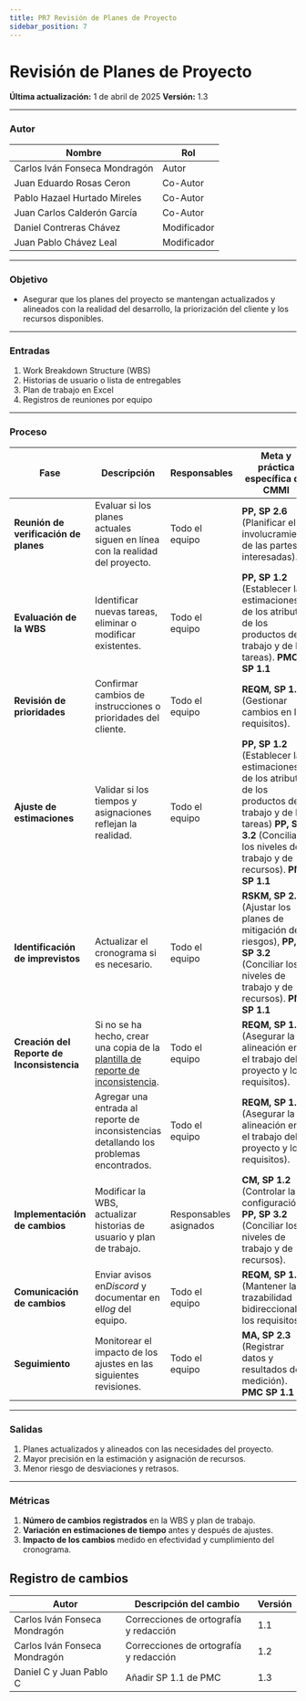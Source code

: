 ```yaml
---
title: PR7 Revisión de Planes de Proyecto
sidebar_position: 7
---
```


# Revisión de Planes de Proyecto

**Última actualización:** 1 de abril de 2025
**Versión:** 1.3

---

### Autor

| Nombre                        | Rol      |
| ----------------------------- | -------- |
| Carlos Iván Fonseca Mondragón | Autor    |
| Juan Eduardo Rosas Ceron      | Co-Autor |
| Pablo Hazael Hurtado Mireles  | Co-Autor |
| Juan Carlos Calderón García   | Co-Autor |
| Daniel Contreras Chávez       | Modificador |
| Juan Pablo Chávez Leal        | Modificador |

---

### Objetivo

- Asegurar que los planes del proyecto se mantengan actualizados y alineados con la realidad del desarrollo, la priorización del cliente y los recursos disponibles.

---

### Entradas

1. Work Breakdown Structure (WBS)
2. Historias de usuario o lista de entregables
3. Plan de trabajo en Excel
4. Registros de reuniones por equipo

---

### Proceso

| Fase                                       | Descripción                                                                                                                                                                     | Responsables           | Meta y práctica específica del CMMI                                                                                                                                        |
| ------------------------------------------ | ------------------------------------------------------------------------------------------------------------------------------------------------------------------------------- | ---------------------- | -------------------------------------------------------------------------------------------------------------------------------------------------------------------------- |
| **Reunión de verificación de planes**      | Evaluar si los planes actuales siguen en línea con la realidad del proyecto.                                                                                                    | Todo el equipo         | **PP, SP 2.6** (Planificar el involucramiento de las partes interesadas).                                                                                                  |
| **Evaluación de la WBS**                   | Identificar nuevas tareas, eliminar o modificar existentes.                                                                                                                     | Todo el equipo         | **PP, SP 1.2** (Establecer las estimaciones de los atributos de los productos de trabajo y de las tareas). **PMC SP 1.1**                                                                |
| **Revisión de prioridades**                | Confirmar cambios de instrucciones o prioridades del cliente.                                                                                                                   | Todo el equipo         | **REQM, SP 1.3** (Gestionar cambios en los requisitos).                                                                                                                    |
| **Ajuste de estimaciones**                 | Validar si los tiempos y asignaciones reflejan la realidad.                                                                                                                     | Todo el equipo         | **PP, SP 1.2** (Establecer las estimaciones de los atributos de los productos de trabajo y de las tareas) **PP, SP 3.2** (Conciliar los niveles de trabajo y de recursos). **PMC SP 1.1** |
| **Identificación de imprevistos**          | Actualizar el cronograma si es necesario.                                                                                                                                       | Todo el equipo         | **RSKM, SP 2.2** (Ajustar los planes de mitigación de riesgos), **PP, SP 3.2** (Conciliar los niveles de trabajo y de recursos). **PMC SP 1.1**                                           |
| **Creación del Reporte de Inconsistencia** | Si no se ha hecho, crear una copia de la [plantilla de reporte de inconsistencia](https://docs.google.com/document/d/1oFEtJ4wL4jAugo7VBqZViLJWfcgjDt24BJohPeyZFPA/edit?tab=t.0). | Todo el equipo         | **REQM, SP 1.5** (Asegurar la alineación entre el trabajo del proyecto y los requisitos).                                                                                   |
|                                            | Agregar una entrada al reporte de inconsistencias detallando los problemas encontrados.                                                                                         | Todo el equipo         | **REQM, SP 1.5** (Asegurar la alineación entre el trabajo del proyecto y los requisitos).                                                                                  |
| **Implementación de cambios**              | Modificar la WBS, actualizar historias de usuario y plan de trabajo.                                                                                                            | Responsables asignados | **CM, SP 1.2** (Controlar la configuración), **PP, SP 3.2** (Conciliar los niveles de trabajo y de recursos).                                                              |
| **Comunicación de cambios**                | Enviar avisos en*Discord* y documentar en el*log* del equipo.                                                                                                                   | Todo el equipo         | **REQM, SP 1.4** (Mantener la trazabilidad bidireccional de los requisitos).                                                                                               |
| **Seguimiento**                            | Monitorear el impacto de los ajustes en las siguientes revisiones.                                                                                                              | Todo el equipo         | **MA, SP 2.3** (Registrar datos y resultados de medición). **PMC SP 1.1**                                                                                                                 |

---

### Salidas

1. Planes actualizados y alineados con las necesidades del proyecto.
2. Mayor precisión en la estimación y asignación de recursos.
3. Menor riesgo de desviaciones y retrasos.

---

### Métricas

1. **Número de cambios registrados** en la WBS y plan de trabajo.
2. **Variación en estimaciones de tiempo** antes y después de ajustes.
3. **Impacto de los cambios** medido en efectividad y cumplimiento del cronograma.

## Registro de cambios

| Autor                         | Descripción del cambio                 | Versión |
| ----------------------------- | -------------------------------------- | ------- |
| Carlos Iván Fonseca Mondragón | Correcciones de ortografía y redacción | 1.1     |
| Carlos Iván Fonseca Mondragón | Correcciones de ortografía y redacción | 1.2     |
| Daniel C y Juan Pablo C       | Añadir SP 1.1 de PMC                   | 1.3     |